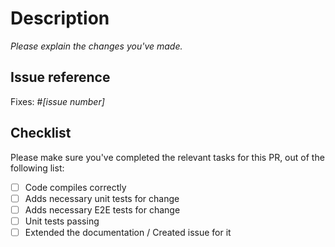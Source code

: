 # Description

_Please explain the changes you've made._

## Issue reference

<!--
We strive to have all PR being opened based on an issue, where the problem or feature have been discussed prior to implementation.
-->

Fixes: #_[issue number]_

## Checklist

Please make sure you've  completed the relevant tasks for this PR, out of the following list:

* [ ] Code compiles correctly
* [ ] Adds necessary unit tests for change
* [ ] Adds necessary E2E tests for change
* [ ] Unit tests passing
* [ ] Extended the documentation / Created issue for it

